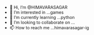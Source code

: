- 👋 Hi, I’m @HIMAVARASAGAR
- 👀 I’m interested in ...games
- 🌱 I’m currently learning ...python
- 💞️ I’m looking to collaborate on ...
- 📫 How to reach me ...himavarasagar-ig

<!---
HIMAVARASAGAR/HIMAVARASAGAR is a ✨ special ✨ repository because its `README.md` (this file) appears on your GitHub profile.
You can click the Preview link to take a look at your changes.
--->
